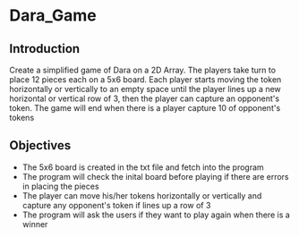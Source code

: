 # Dara_Game

## Introduction
Create a simplified game of Dara on a 2D Array. The players take turn to place 12 pieces each on a 5x6 board. Each player starts moving the token horizontally or vertically to an empty space until the player lines up a new horizontal or vertical row of 3, then the player can capture an opponent's token. The game will end when there is a player capture 10 of opponent's tokens

## Objectives
* The 5x6 board is created in the txt file and fetch into the program
* The program will check the inital board before playing if there are errors in placing the pieces
* The player can move his/her tokens horizontally or vertically and capture any opponent's token if lines up a row of 3
* The program will ask the users if they want to play again when there is a winner
